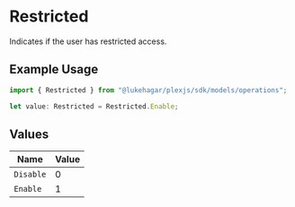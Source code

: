 # Restricted

Indicates if the user has restricted access.

## Example Usage

```typescript
import { Restricted } from "@lukehagar/plexjs/sdk/models/operations";

let value: Restricted = Restricted.Enable;
```

## Values

| Name      | Value     |
| --------- | --------- |
| `Disable` | 0         |
| `Enable`  | 1         |